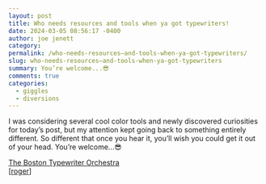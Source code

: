```yaml
---
layout: post
title: Who needs resources and tools when ya got typewriters!
date: 2024-03-05 08:56:17 -0400
author: joe jenett
category: 
permalink: /who-needs-resources–and-tools-when-ya-got-typewriters/
slug: who-needs-resources–and-tools-when-ya-got-typewriters
summary: You’re welcome...😎
comments: true
categories:
  - giggles
  - diversions
---
```

I was considering several cool color tools and newly discovered curiosities for today’s post, but my attention kept going back to something entirely different. So different that once you hear it, you’ll wish you could get it out of your head. You’re welcome...😎

<a title="The Boston Typewriter Orchestra | A collective endeavor which engages in rhythmic typewriter manipulation combined with elements of performance, comedy and satire. BTO aims to entertain the masses while providing an outlet for the creative urges of its members. *BTO promises to protect customer confidentiality with the utmost vigilance while remaining irreverent at all times." href="http://www.bostontypewriterorchestra.com/">The Boston Typewriter Orchestra</a><br>[<a href="https://pinboard.in/u:roger">roger</a>]

<a href="https://brid.gy/publish/mastodon"></a>